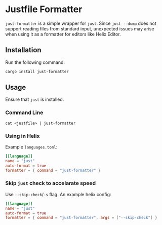 # Justfile Formatter

`just-formatter` is a simple wrapper for `just`. Since `just --dump` does not support reading files from standard input, unexpected issues may arise when using it as a formatter for editors like Helix Editor.

## Installation

Run the following command:

```bash
cargo install just-formatter
```

## Usage

Ensure that `just` is installed.

### Command Line

```
cat <justfile> | just-formatter
```

### Using in Helix

Example `languages.toml`:

```toml
[[language]]
name = "just"
auto-format = true
formatter = { command = "just-formatter" }
```

### Skip `just` check to accelarate speed

Use `--skip-check`/`-s` flag. An example helix config:

```toml
[[language]]
name = "just"
auto-format = true
formatter = { command = "just-formatter", args = ["--skip-check"] }
```
